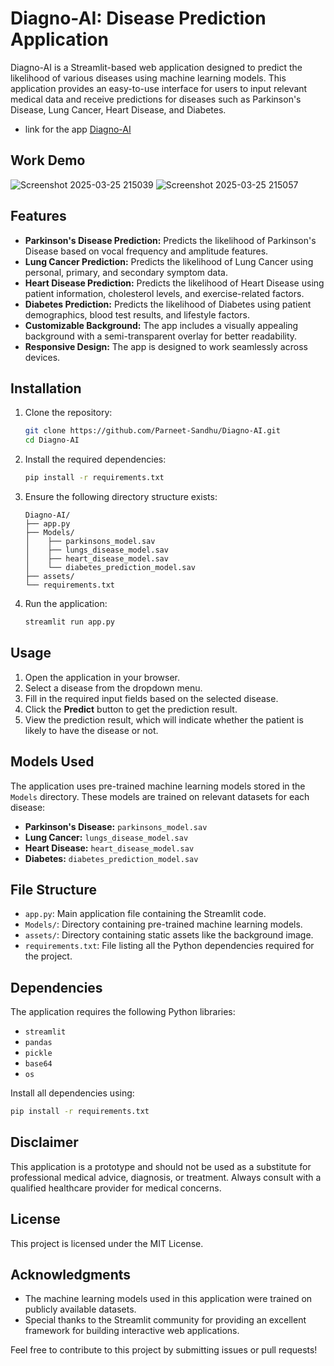 # Diagno-AI: Disease Prediction Application

Diagno-AI is a Streamlit-based web application designed to predict the likelihood of various diseases using machine learning models. This application provides an easy-to-use interface for users to input relevant medical data and receive predictions for diseases such as Parkinson's Disease, Lung Cancer, Heart Disease, and Diabetes.
- link for the app [Diagno-AI](https://diagno-ai.streamlit.app/)
## Work Demo
![Screenshot 2025-03-25 215039](https://github.com/user-attachments/assets/47e935f0-ad30-4007-8952-3c4ccda1237f)
![Screenshot 2025-03-25 215057](https://github.com/user-attachments/assets/f52ef4e1-04a5-4244-b53f-a4a41e80b326)

## Features

- **Parkinson's Disease Prediction:** Predicts the likelihood of Parkinson's Disease based on vocal frequency and amplitude features.
- **Lung Cancer Prediction:** Predicts the likelihood of Lung Cancer using personal, primary, and secondary symptom data.
- **Heart Disease Prediction:** Predicts the likelihood of Heart Disease using patient information, cholesterol levels, and exercise-related factors.
- **Diabetes Prediction:** Predicts the likelihood of Diabetes using patient demographics, blood test results, and lifestyle factors.
- **Customizable Background:** The app includes a visually appealing background with a semi-transparent overlay for better readability.
- **Responsive Design:** The app is designed to work seamlessly across devices.

## Installation

1. Clone the repository:

    ```bash
    git clone https://github.com/Parneet-Sandhu/Diagno-AI.git
    cd Diagno-AI
    ```

2. Install the required dependencies:

    ```bash
    pip install -r requirements.txt
    ```

3. Ensure the following directory structure exists:

    ```
    Diagno-AI/
    ├── app.py
    ├── Models/
    │    ├── parkinsons_model.sav
    │    ├── lungs_disease_model.sav
    │    ├── heart_disease_model.sav
    │    └── diabetes_prediction_model.sav
    ├── assets/
    └── requirements.txt
    ```

4. Run the application:

    ```bash
    streamlit run app.py
    ```

## Usage

1. Open the application in your browser.
2. Select a disease from the dropdown menu.
3. Fill in the required input fields based on the selected disease.
4. Click the **Predict** button to get the prediction result.
5. View the prediction result, which will indicate whether the patient is likely to have the disease or not.

## Models Used

The application uses pre-trained machine learning models stored in the `Models` directory. These models are trained on relevant datasets for each disease:

- **Parkinson's Disease:** `parkinsons_model.sav`
- **Lung Cancer:** `lungs_disease_model.sav`
- **Heart Disease:** `heart_disease_model.sav`
- **Diabetes:** `diabetes_prediction_model.sav`

## File Structure

- `app.py`: Main application file containing the Streamlit code.
- `Models/`: Directory containing pre-trained machine learning models.
- `assets/`: Directory containing static assets like the background image.
- `requirements.txt`: File listing all the Python dependencies required for the project.

## Dependencies

The application requires the following Python libraries:

- `streamlit`
- `pandas`
- `pickle`
- `base64`
- `os`

Install all dependencies using:

```bash
pip install -r requirements.txt
```

## Disclaimer

This application is a prototype and should not be used as a substitute for professional medical advice, diagnosis, or treatment. Always consult with a qualified healthcare provider for medical concerns.

## License

This project is licensed under the MIT License.

## Acknowledgments

- The machine learning models used in this application were trained on publicly available datasets.
- Special thanks to the Streamlit community for providing an excellent framework for building interactive web applications.

Feel free to contribute to this project by submitting issues or pull requests!
